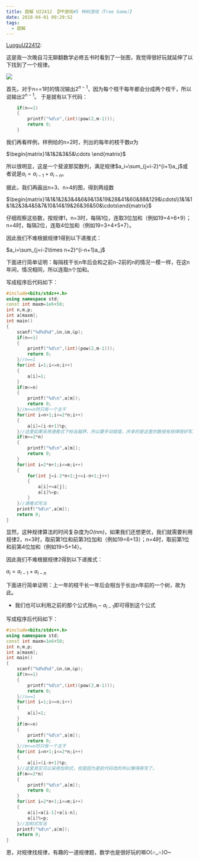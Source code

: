 ```yaml
---
title: 题解 U22412 【PP游戏#5 种树游戏（Tree Game）】
date: 2018-04-01 09:29:52	
tags: 
  - 题解
---
```


[LuoguU22412](https://www.luogu.org/problemnew/show/U22412):

这是我一次晚自习无聊翻数学必修五书时看到了一张图，我觉得很好玩就延伸了以下找到了一个规律。

![](https://cdn.luogu.org/upload/pic/16534.png)

首先，对于n==1时的情况输出$2^{n-1}$，因为每个枝干每年都会分成两个枝干，所以说输出$2^{n-1}$。
于是就有以下代码：
```cpp
	if(n==1)
    {
        printf("%d\n",(int)(pow(2,m-1)));
        return 0;
    }
```
我们再看样例，样例给的n=2时，列出的每年的枝干数$a$为

$\begin{matrix}1&1&2&3&5&\cdots \end{matrix}$

所以很明显，这是一个斐波那契数列，满足规律$a_i=\sum_{j=i-2}^{i+1}a_j$或者说是$a_i=a_{i-1}+a_{i-n}$。

据此，我们再画出n=3、n=4的图，得到两组数

$\begin{matrix}1&1&1&2&3&4&6&9&13&19&28&41&60&88&129&\cdots\\1&1&1&1&2&3&4&5&7&10&14&19&26&36&50&\cdots\end{matrix}$

仔细观察这些数，按规律1，n=3时，每隔1位，连取3位加和（例如19=4+6+9）；n=4时，每隔2位，连取4位加和（例如19=3+4+5+7）。

因此我们不难根据规律1得到以下递推式：

$a_i=\sum_{j=i-2\times n+2}^{i-n+1}a_j$

下面进行简单证明：每隔枝干长n年后会和之前n-2前的n的情况一模一样，在这n年间，情况相同，所以连取n个加和。

写成程序后代码如下：
```cpp
#include<bits/stdc++.h>
using namespace std;
const int maxm=1e6+50;
int n,m,p;
int a[maxm];
int main()
{
    scanf("%d%d%d",&n,&m,&p);
    if(n==1)
    {
        printf("%d\n",(int)(pow(2,m-1)));
        return 0;
    }//n==1
    for(int i=1;i<=n;i++)
    {
        a[i]=1;
    }
    if(m<=n)
    {
        printf("%d\n",a[m]);
        return 0;
    }//m<=n时只有一个主干
    for(int i=n+1;i<=2*n;i++)
    {
        a[i]=(i-n+1)%p;
    }//这里如果采用递推式下标会越界，所以要手动赋值，庆幸的是这里的数很有规律很好写。
    if(m<=2*n)
    {
        printf("%d\n",a[m]);
        return 0;
    }
    for(int i=2*n+1;i<=m;i++)
    {
        for(int j=i-2*n+2;j<=i-n+1;j++)
        {
            a[i]+=a[j];
            a[i]%=p;
        }
    }//递推式写法
    printf("%d\n",a[m]);
    return 0;
}
```
显然，这种规律算法的时间复杂度为$\mathit{O(nm)}$，如果我们还想更优，我们就需要利用规律2，n=3时，取前第1位和前第3位加和（例如19=6+13）；n=4时，取前第1位和前第4位加和（例如19=5+14）。

因此我们不难根据规律2得到以下递推式：

$a_i=a_{i-1}+a_{i-n}$

下面进行简单证明：上一年的枝干长一年后会相当于长出n年前的一个树，故为此。
- 我们也可以利用之前的那个公式用$a_i-a_{i-1}$即可得到这个公式

写成程序后代码如下：
```cpp
#include<bits/stdc++.h>
using namespace std;
const int maxm=1e6+50;
int n,m,p;
int a[maxm];
int main()
{
    scanf("%d%d%d",&n,&m,&p);
    if(n==1)
    {
        printf("%d\n",(int)(pow(2,m-1)));
        return 0;
    }//n==1
    for(int i=1;i<=n;i++)
    {
        a[i]=1;
    }
    if(m<=n)
    {
        printf("%d\n",a[m]);
        return 0;
    }//m<=n时只有一个主干
    for(int i=n+1;i<=2*n;i++)
    {
        a[i]=(i-n+1)%p;
    }//这里其实可以采用加和式，但是因为是前代码改的所以懒得再写了。
    if(m<=2*n)
    {
        printf("%d\n",a[m]);
        return 0;
    }
    for(int i=2*n+1;i<=m;i++)
    {
        a[i]=a[i-1]+a[i-n];
        a[i]%=p;
    }//加和式写法
    printf("%d\n",a[m]);
    return 0;
}
```
恩，对规律找规律，有趣的一道规律题，数学也是很好玩的嘛O(∩_∩)O~